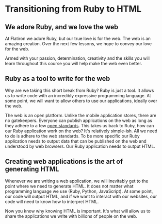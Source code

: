# Transitioning from Ruby to HTML

## We adore Ruby, and we love the web

At Flatiron we adore Ruby, but our true love is for the web. The web is an
amazing creation. Over the next few lessons, we hope to convey our love for the
web.

Armed with your passion, determination, creativity and the skills you will
learn throughout this course you will help make the web even better.

## Ruby as a tool to write for the web

Why are we taking this short break from Ruby? Ruby is just a tool. It allows us
to write code with an incredibly expressive programming language. At some
point, we will want to allow others to use our applications, ideally over the
web.

The web is an open platform. Unlike the mobile application stores, there are no
gatekeepers. Everyone can publish applications on the web as long as they
adhere to a few [open standards](https://www.w3.org/standards/).  This takes us
back to Ruby, how can our Ruby application work on the web? It's relatively
simple-ish. All we need to do is adhere to the web standards. To be more
specific our Ruby application needs to output data that can be published on the
web and understood by web browsers. Our Ruby application needs to output HTML.

## Creating web applications is the art of generating HTML

Whenever we are writing a web application, we will inevitably get to the point
where we need to generate HTML. It does not matter what programming language we
use (Ruby, Python, JavaScript). At some point, our code will output HTML, and
if we want to interact with our websites, our code will need to know how to
interpret HTML.

Now you know why knowing HTML is important. It's what will allow us to share
the applications we write with billions of people on the web.
